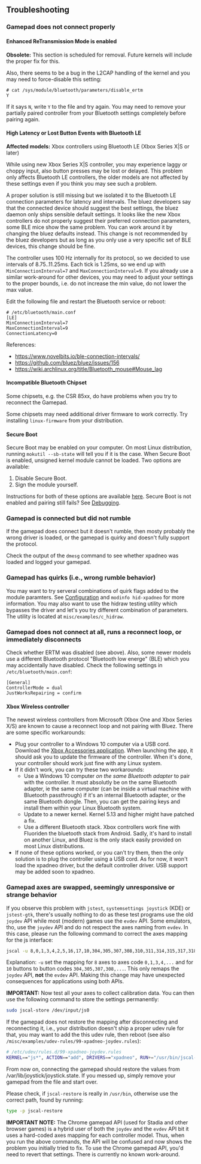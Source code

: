 ## Troubleshooting

### Gamepad does not connect properly

#### Enhanced ReTransmission Mode is enabled

**Obsolete:** This section is scheduled for removal. Future kernels will include the proper fix for this.

Also, there seems to be a bug in the L2CAP handling of the kernel and you may need to force-disable this setting:

```
# cat /sys/module/bluetooth/parameters/disable_ertm
Y
```

If it says `N`, write `Y` to the file and try again. You may need to remove your partially paired controller from your
Bluetooth settings completely before pairing again.

#### High Latency or Lost Button Events with Bluetooth LE

**Affected models:** Xbox controllers using Bluetooth LE (Xbox Series X\|S or later)

While using new Xbox Series X\|S controller, you may experience laggy or choppy input, also button presses may be lost
or delayed. This problem only affects Bluetooth LE controllers, the older models are not affected by these settings even
if you think you may see such a problem.

A proper solution is still missing but we isolated it to the Bluetooth LE connection parameters for latency and
intervals. The bluez developers say that the connected device should suggest the best settings, the bluez daemon only
ships sensible default settings. It looks like the new Xbox controllers do not properly suggest their preferred
connection parameters, some BLE mice show the same problem. You can work around it by changing the bluez defaults
instead. This change is not recommended by the bluez developers but as long as you only use a very specific set of BLE
devices, this change should be fine.

The controller uses 100 Hz internally for its protocol, so we decided to use intervals of 8.75..11.25ms. Each tick is
1.25ms, so we end up with `MinConnectionInterval=7` and `MaxConnectionInterval=9`. If you already use a similar
work-around for other devices, you may need to adjust your settings to the proper bounds, i.e. do not increase the min
value, do not lower the max value.

Edit the following file and restart the Bluetooth service or reboot:

```
# /etc/bluetooth/main.conf
[LE]
MinConnectionInterval=7
MaxConnectionInterval=9
ConnectionLatency=0
```

References:

* https://www.novelbits.io/ble-connection-intervals/
* https://github.com/bluez/bluez/issues/156
* https://wiki.archlinux.org/title/Bluetooth_mouse#Mouse_lag

#### Incompatible Bluetooth Chipset

Some chipsets, e.g. the CSR 85xx, do have problems when you try to reconnect the Gamepad.

Some chipsets may need additional driver firmware to work correctly. Try installing
`linux-firmware` from your distribution.

#### Secure Boot

Secure Boot may be enabled on your computer. On most Linux distribution, running `mokutil --sb-state` will tell you if
it is the case. When Secure Boot is enabled, unsigned kernel module cannot be loaded. Two options are available:

1. Disable Secure Boot.
2. Sign the module yourself.

Instructions for both of these options are available
[here](https://atar-axis.github.io/xpadneo/#working-with-secure-boot). Secure Boot is not enabled and pairing still
fails? See [Debugging](https://atar-axis.github.io/xpadneo/#debugging).

### Gamepad is connected but did not rumble

If the gamepad does connect but it doesn't rumble, then mosty probably the wrong driver is loaded, or the gamepad is
quirky and doesn't fully support the protocol.

Check the output of the `dmesg` command to see whether xpadneo was loaded and logged your gamepad.

### Gamepad has quirks (i.e., wrong rumble behavior)

You may want to try serveral combinations of quirk flags added to the module paramters.
See [Configuration](https://atar-axis.github.io/xpadneo/#configuration) and `modinfo hid-xpadneo`
for more information. You may also want to use the hidraw testing utility which bypasses the driver and let's you try
different combination of parameters. The utility is located at
`misc/examples/c_hidraw`.

### Gamepad does not connect at all, runs a reconnect loop, or immediately disconnects

Check whether ERTM was disabled (see above). Also, some newer models use a different Bluetooth protocol "Bluetooth low
energe" (BLE) which you may accidentally have disabled. Check the following settings in `/etc/bluetooth/main.conf`:

```
[General]
ControllerMode = dual
JustWorksRepairing = confirm
```

#### Xbox Wireless controller

The newest wireless controllers from Microsoft (Xbox One and Xbox Series X/S) are known to cause a reconnect loop and
not pairing with Bluez. There are some specific workarounds:

- Plug your controller to a Windows 10 computer via a USB cord. Download
  the [Xbox Accessories application](https://xbox.com/accessories-app). When launching the app, it should ask you to
  update the firmware of the controller. When it's done, your controller should work just fine with any Linux system.
- If it didn't work, you can try these two workarounds:
    - Use a Windows 10 computer *on the same Bluetooth adapter* to pair with the controller. It must absolutly be on the
      same Bluetooth adapter, ie the same computer (can be inside a virtual machine with Bluetooth passthrough) if it's
      an internal Bluetooth adapter, or the same Bluetooth dongle. Then, you can get the pairing keys and install them
      within your Linux Bluetooth system.
    - Update to a newer kernel. Kernel 5.13 and higher might have patched a fix.
    - Use a different Bluetooth stack. Xbox controllers work fine with Fluoriden the bluetooth stack from Android.
      Sadly, it's hard to install on another Linux, and Bluez is the only stack easily provided on most Linux
      distributions.
- If none of these options worked, or you can't try them, then the only solution is to plug the controller using a USB
  cord. As for now, it won't load the xpadneo driver, but the default controller driver. USB support may be added soon
  to xpadneo.


### Gamepad axes are swapped, seemingly unresponsive or strange behavior

If you observe this problem with `jstest`, `systemsettings joystick` (KDE) or `jstest-gtk`, there's usually nothing to
do as these test programs use the old `joydev` API while most (modern) games use the `evdev` API. Some emulators, tho,
use the `joydev` API and do not respect the axes naming from `evdev`. In this case, please run the following command to
correct the axes mapping for the js interface:

```bash
jscal -u 8,0,1,3,4,2,5,16,17,10,304,305,307,308,310,311,314,315,317,318 /dev/input/js0
```

Explanation: `-u` set the mapping for `8` axes to axes code `0,1,3,4,...` and for `10` buttons to button codes
`304,305,307,308,...`. This only remaps the `joydev` API, **not** the `evdev` API. Making this change may have
unexpected consequences for applications using both APIs.

**IMPORTANT:** Now test all your axes to collect calibration data. You can then use the following command to store the
settings permanently:

```bash
sudo jscal-store /dev/input/js0
```

If the gamepad does not restore the mapping after disconnecting and reconnecting it, i.e., your distribution doesn't
ship a proper udev rule for that, you may want to add the this udev rule, then reboot (see also
`/misc/examples/udev-rules/99-xpadneo-joydev.rules`):

```bash
# /etc/udev/rules.d/99-xpadneo-joydev.rules
KERNEL=="js*", ACTION=="add", DRIVERS=="xpadneo", RUN+="/usr/bin/jscal-restore %E{DEVNAME}"
```

From now on, connecting the gamepad should restore the values from /var/lib/joystick/joystick.state. If you messed up,
simply remove your gamepad from the file and start over.

Please check, if `jscal-restore` is really in `/usr/bin`, otherwise use the correct path, found by running:

```bash
type -p jscal-restore
```

**IMPORTANT NOTE:** The Chrome gamepad API (used for Stadia and other browser games) is a hybrid user of both the
`joydev` and the `evdev` API bit it uses a hard-coded axes mapping for each controller model. Thus, when you run the
above commands, the API will be confused and now shows the problem you initially tried to fix. To use the Chrome gamepad
API, you'd need to revert that settings. There is currently no known work-around.
